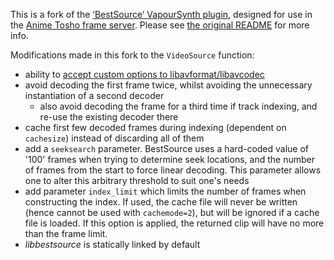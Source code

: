 This is a fork of the [‘BestSource’ VapourSynth plugin](https://github.com/vapoursynth/bestsource), designed for use in the [Anime Tosho frame server](https://github.com/animetosho/frame-server). Please see [the original README](https://github.com/vapoursynth/bestsource/blob/master/README.md) for more info.

Modifications made in this fork to the `VideoSource` function:

* ability to [accept custom options to libavformat/libavcodec](https://github.com/vapoursynth/bestsource/pull/67)
* avoid decoding the first frame twice, whilst avoiding the unnecessary instantiation of a second decoder
  * also avoid decoding the frame for a third time if track indexing, and re-use the existing decoder there
* cache first few decoded frames during indexing (dependent on `cachesize`) instead of discarding all of them
* add a `seeksearch` parameter. BestSource uses a hard-coded value of '100' frames when trying to determine seek locations, and the number of frames from the start to force linear decoding. This parameter allows one to alter this arbitrary threshold to suit one's needs
* add parameter `index_limit` which limits the number of frames when constructing the index. If used, the cache file will never be written (hence cannot be used with `cachemode=2`), but will be ignored if a cache file is loaded. If this option is applied, the returned clip will have no more than the frame limit.
* *libbestsource* is statically linked by default